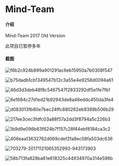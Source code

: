 # Mind-Team

#### 介绍
Mind-Team 2017 Old Version

此项目已暂停多年

#### 截图

![f6b2c924b899a901291ac6eb15950a7b0308f547](Screenshot/f6b2c924b899a901291ac6eb15950a7b0308f547.png)

![b75dadb1cb1349547b12c3a55e4e9258d0094a61](Screenshot/b75dadb1cb1349547b12c3a55e4e9258d0094a61.png)

![46d3d3deb48f8c5467547f2833292df5e1fe7fb1](Screenshot/46d3d3deb48f8c5467547f2833292df5e1fe7fb1.png)

![6e1684c27d1ed21b92943de8a46eddc450da3fe4](Screenshot/6e1684c27d1ed21b92943de8a46eddc450da3fe4.png)

![d083013fb80e7bec24ffc880262eb9389b506b29](Screenshot/d083013fb80e7bec24ffc880262eb9389b506b29.png)

![217ee3cec3fdfc03a88f57a2dd3f8794a5c226b3](Screenshot/217ee3cec3fdfc03a88f57a2dd3f8794a5c226b3.png)

![1b9d9e096b63f624b7f157c28f44ebf8184ca3c2](Screenshot/1b9d9e096b63f624b7f157c28f44ebf8184ca3c2.png)

![406eaa13632762d069cdef2fa8ec08fa503dc636](Screenshot/406eaa13632762d069cdef2fa8ec08fa503dc636.png)

![703279-20171121065352993-943173903](Screenshot/703279-20171121065352993-943173903.png)

![58b713fa828ba61e618325c44934970a314e596b](Screenshot/58b713fa828ba61e618325c44934970a314e596b.png)
